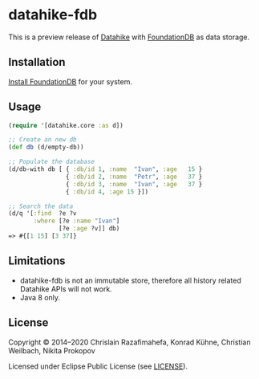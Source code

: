 # datahike-fdb

This is a preview release of [Datahike](https://github.com/replikativ/datahike) with [FoundationDB](https://www.foundationdb.org) as data storage.

## Installation

[Install FoundationDB](https://www.foundationdb.org/download/) for your system.

## Usage


```clojure
(require '[datahike.core :as d])

;; Create an new db
(def db (d/empty-db))

;; Populate the database
(d/db-with db [ { :db/id 1, :name  "Ivan", :age   15 }
                { :db/id 2, :name  "Petr", :age   37 }
                { :db/id 3, :name  "Ivan", :age   37 }
                { :db/id 4, :age 15 }])

;; Search the data
(d/q '[:find  ?e ?v
       :where [?e :name "Ivan"]
              [?e :age ?v]] db)
=> #{[1 15] [3 37]}
```




## Limitations

- datahike-fdb is not an immutable store, therefore all history related Datahike APIs will not work.
- Java 8 only.

## License

Copyright © 2014–2020 Chrislain Razafimahefa, Konrad Kühne, Christian Weilbach, Nikita Prokopov

Licensed under Eclipse Public License (see [LICENSE](LICENSE)).
